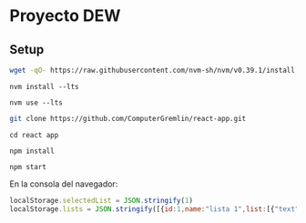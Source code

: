 # Proyecto DEW

## Setup

```bash
wget -qO- https://raw.githubusercontent.com/nvm-sh/nvm/v0.39.1/install.sh | bash
```

``nvm install --lts``

``nvm use --lts``

```bash
git clone https://github.com/ComputerGremlin/react-app.git
```

``cd react app``

``npm install``

``npm start``

En la consola del navegador:

```js
localStorage.selectedList = JSON.stringify(1)
localStorage.lists = JSON.stringify([{id:1,name:"lista 1",list:[{"text":"test","checked":false}]},{id:2,name:"lista 2",list:[{"text":"test2","checked":false}]}])
```
